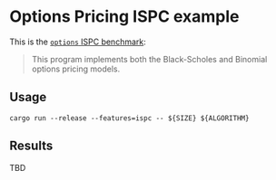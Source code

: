 # Options Pricing ISPC example

This is the [`options` ISPC benchmark][ispc]:

> This program implements both the Black-Scholes and 
> Binomial options pricing models.

## Usage

```
cargo run --release --features=ispc -- ${SIZE} ${ALGORITHM}
```

## Results

TBD 


[ispc]: https://github.com/ispc/ispc/tree/master/examples/options
